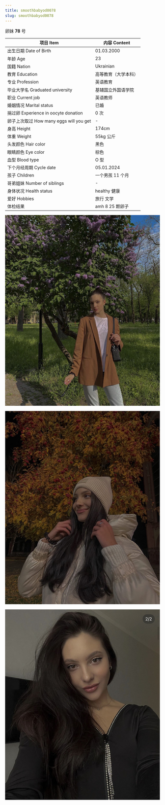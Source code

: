 ```yaml
---
title: smoothbabyod0078
slug: smoothbabyod0078
---
```


卵妹 **78** 号

| 项目 Item | 内容 Content |
|-----------|-------------|
| 出生日期 Date of Birth | 01.03.2000 |
| 年龄 Age | 23 |
| 国籍 Nation | Ukrainian |
| 教育 Education | 高等教育（大学本科） |
| 专业 Profession | 英语教育 |
| 毕业大学名 Graduated university | 基辅国立外国语学院 |
| 职业 Current job | 英语教师 |
| 婚姻情况 Marital status | 已婚 |
| 捐过卵 Experience in oocyte donation | 0 次 |
| 卵子上次取过 How many eggs will you get | - |
| 身高 Height | 174cm |
| 体重 Weight | 55kg 公斤 |
| 头发颜色 Hair color | 黑色 |
| 眼睛颜色 Eye color | 棕色 |
| 血型 Blood type | O 型 |
| 下个月经周期 Cycle date | 05.01.2024 |
| 孩子 Children | 一个男孩 11 个月 |
| 哥弟姐妹 Number of siblings | - |
| 身体状况 Health status | healthy 健康 |
| 爱好 Hobbies | 旅行 文学 |
| 体检结果 | amh 8  25 颗卵子 |

![图片 4](images/smoothbabyod0078_4.jpg)

![图片 5](images/smoothbabyod0078_5.jpg)

![图片 6](images/smoothbabyod0078_6.jpg)
